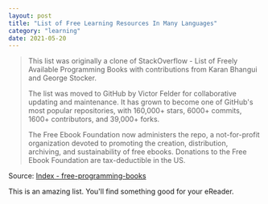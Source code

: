 ```yaml
---
layout: post
title: "List of Free Learning Resources In Many Languages"
category: "learning"
date: 2021-05-20
---
```


> This list was originally a clone of StackOverflow - List of Freely Available Programming Books with contributions from Karan Bhangui and George Stocker.
>
> The list was moved to GitHub by Victor Felder for collaborative updating and maintenance. It has grown to become one of GitHub's most popular repositories, with 160,000+ stars, 6000+ commits, 1600+ contributors, and 39,000+ forks.
>
> The Free Ebook Foundation now administers the repo, a not-for-profit organization devoted to promoting the creation, distribution, archiving, and sustainability of free ebooks. Donations to the Free Ebook Foundation are tax-deductible in the US.

Source: [Index - free-programming-books](https://ebookfoundation.github.io/free-programming-books/books/free-programming-books.html)

This is an amazing list. You'll find something good for your eReader.
